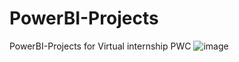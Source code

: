 # PowerBI-Projects
PowerBI-Projects for Virtual internship PWC
![image](https://github.com/mveiyo/PowerBI-Projects/assets/100849616/22e6d77d-a16f-4055-b89d-b45886734605)
